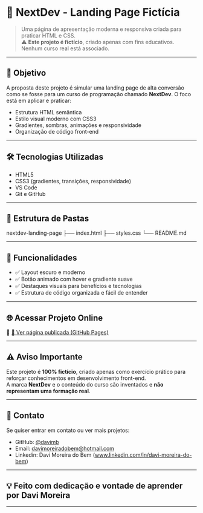 # 🚀 NextDev - Landing Page Fictícia

> Uma página de apresentação moderna e responsiva criada para praticar HTML e CSS.  
> ⚠️ **Este projeto é fictício**, criado apenas com fins educativos. Nenhum curso real está associado.

---

## 🧠 Objetivo

A proposta deste projeto é simular uma landing page de alta conversão como se fosse para um curso de programação chamado **NextDev**. O foco está em aplicar e praticar:

- Estrutura HTML semântica
- Estilo visual moderno com CSS3
- Gradientes, sombras, animações e responsividade
- Organização de código front-end

---

## 🛠️ Tecnologias Utilizadas

- HTML5
- CSS3 (gradientes, transições, responsividade)
- VS Code
- Git e GitHub

---

## 📂 Estrutura de Pastas

 nextdev-landing-page
├── index.html
├── styles.css
└── README.md

---

## 📌 Funcionalidades

- ✅ Layout escuro e moderno
- ✅ Botão animado com hover e gradiente suave
- ✅ Destaques visuais para benefícios e tecnologias
- ✅ Estrutura de código organizada e fácil de entender

---

## 🌐 Acessar Projeto Online

📎 [🔗 Ver página publicada (GitHub Pages)](https://davimb.github.io/nextdev.github.io/) 

---

## ⚠️ Aviso Importante

Este projeto é **100% fictício**, criado apenas como exercício prático para reforçar conhecimentos em desenvolvimento front-end.  
A marca **NextDev** e o conteúdo do curso são inventados e **não representam uma formação real**.

---

## 🤝 Contato

Se quiser entrar em contato ou ver mais projetos:

- GitHub: [@davimb](https://github.com/davimb)
- Email: davimoreiradobem@hotmail.com
- Linkedin: Davi Moreira do Bem (www.linkedin.com/in/davi-moreira-do-bem)

---

## 💡 Feito com dedicação e vontade de aprender por **Davi Moreira**

---
